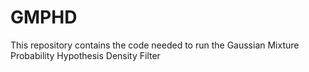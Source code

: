 # GMPHD
This repository contains the code needed to run the Gaussian Mixture Probability Hypothesis Density Filter

